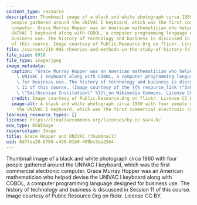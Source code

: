 ```yaml
---
content_type: resource
description: Thumbnail image of a black and white photograph circa 1960 with four
  people gathered around the UNIVAC I keyboard, which was the first commercial electronic
  computer. Grace Murray Hopper was an American mathematician who helped devise the
  UNIVAC I keyboard along with COBOL, a computer programming language designed for
  business use. The history of technology and business is discussed in Session 11
  of this course. Image courtesy of Public.Resource.Org on flickr. License CC BY.
file: /courses/21h-991-theories-and-methods-in-the-study-of-history-fall-2014/8d7fea206788c45001b0499bc5ba2564_21h-991f14-th.jpg
file_size: 8916
file_type: image/jpeg
image_metadata:
  caption: "Grace Murray Hopper was an American mathematician who helped devise the\
    \ UNIVAC I keyboard along with COBOL, a computer programming language designed\
    \ for business use. The history of technology and business is discussed in Session\
    \ 11 of this course. (Image courtesy of the {{% resource_link \"5a953b6c-5689-4271-b60f-d64a7e54dc8c\"\
    \ \"Smithsonian Institution\" %}}\_on Wikimedia Commons. License CC BY.)"
  credit: Image courtesy of Public.Resource.Org on flickr. License CC BY.
  image-alt: A black and white photograph circa 1960 with four people gathered around
    the UNIVAC I keyboard, which was the first commercial electronic computer.
learning_resource_types: []
license: https://creativecommons.org/licenses/by-nc-sa/4.0/
ocw_type: OCWImage
resourcetype: Image
title: Grace Hopper and UNIVAC (thumbnail)
uid: 8d7fea20-6788-c450-01b0-499bc5ba2564
---
```

Thumbnail image of a black and white photograph circa 1960 with four people gathered around the UNIVAC I keyboard, which was the first commercial electronic computer. Grace Murray Hopper was an American mathematician who helped devise the UNIVAC I keyboard along with COBOL, a computer programming language designed for business use. The history of technology and business is discussed in Session 11 of this course. Image courtesy of Public.Resource.Org on flickr. License CC BY.